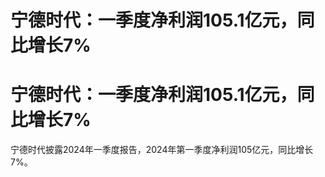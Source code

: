 # 宁德时代：一季度净利润105.1亿元，同比增长7%

# 宁德时代：一季度净利润105.1亿元，同比增长7%

宁德时代披露2024年一季度报告，2024年第一季度净利润105亿元，同比增长7%。

